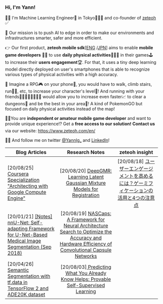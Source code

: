 ### Hi, I'm Yann!
🙇‍♂️ I'm Machine Learning Engineer🤖 in Tokyo🗼🇯🇵 and co-founder of [zeteoh](https://www.zeteoh.com/en-about-us/) ✅

💎 Our mission is to push AI to edge in order to make our environments and infrastructures smarter, safer and more efficient.  

👉 Our first product, **zeteoh mobile sdk**[[ENG](https://www.zeteoh.com/en/) /[JPN](https://www.zeteoh.com/)] aims to enable **mobile game developers** 👩‍💻 to use **daily physical activities**🚵🏼‍♂️ in their games🕹 to increase their **users engagement**🏆. For that, it uses a tiny deep learning model directly deployed on user's smartphones that is able to recognize various types of physical activities with a high accuracy. 

🤔 Imagine a RPG🎮 on your phone📲, you would have to walk, climb stairs, run🏃‍♀️, etc, to increase your character's level💪! And running with your friends🏃🏽‍♂️🏃🏽‍♂️🏃‍♀️ would allow you to increase even faster📈 to clear a dungeons🦑 and be the best in your area🌇! A kind of PokemonGO but focused on daily physical activities instead of the map!

👩‍💻You are **independent or amateur mobile game developer** and want to provide unique experience⁉️ Get a **free access to our solution**❗️ **Contact us** via our website: https://www.zeteoh.com/en/

🙋‍♂️ And follow me on twitter [@Yannlg_](https://twitter.com/Yannlg_) and [LinkedIn](https://www.linkedin.com/in/yann-leguilly/)!


| Blog Articles        | Research Notes          | zeteoh insight  |
| ------------- |:-------------:| :-----:|
|  [20/08/25] [Coursera Specialization "Architecting with Google Compute Engine"](https://yann-leguilly.gitlab.io/post/2020-08-24-coursera-specialization-architecting-with-gce/)     | [20/08/20] [DeepGMR: Learning Latent Gaussian Mixture Models for Registration](https://gitlab.com/zeteoh/ai-research-notes/-/issues/3) | [20/08/18] [ユーザーエンゲージメントを高めるには？ゲーミフィケーションの活用と4つの注意点](https://www.zeteoh.com/1-2/) |
| [20/01/21] [[Notes] nnU-Net: Self-adapting Framework for U-Net-Based Medical Image Segmentation (Sep 2018)](https://yann-leguilly.gitlab.io/post/2020-01-21-nnunet/)      |  [20/08/19] [NASCaps: A Framework for Neural Architecture Search to Optimize the Accuracy and Hardware Efficiency of Convolutional Capsule Networks](https://gitlab.com/zeteoh/ai-research-notes/-/issues/1)   |    |
| [20/04/26] [Semantic Segmentation with tf.data in TensorFlow 2 and ADE20K dataset](https://yann-leguilly.gitlab.io/post/2019-12-14-tensorflow-tfdata-segmentation/) |  [20/08/03][ Predicting What You Already Know Helps: Provable Self-Supervised Learning](https://gitlab.com/zeteoh/ai-research-notes/-/issues/2)    |     |

<!--
**dhassault/dhassault** is a ✨ _special_ ✨ repository because its `README.md` (this file) appears on your GitHub profile.

Here are some ideas to get you started:

- 🔭 I’m currently working on ...
- 🌱 I’m currently learning ...
- 👯 I’m looking to collaborate on ...
- 🤔 I’m looking for help with ...
- 💬 Ask me about ...
- 📫 How to reach me: ...
- 😄 Pronouns: ...
- ⚡ Fun fact: ...
-->

